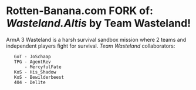 Rotten-Banana.com FORK of:
*Wasteland.Altis* by Team Wasteland!
===================
ArmA 3 Wasteland is a harsh survival sandbox mission where 2 teams and independent players fight for survival.
*Team Wasteland* collaborators:

       GoT - JoSchaap
       TPG - AgentRev
           - MercyfulFate
       KoS - His_Shadow
       KoS - Bewilderbeest
       404 - Del1te

